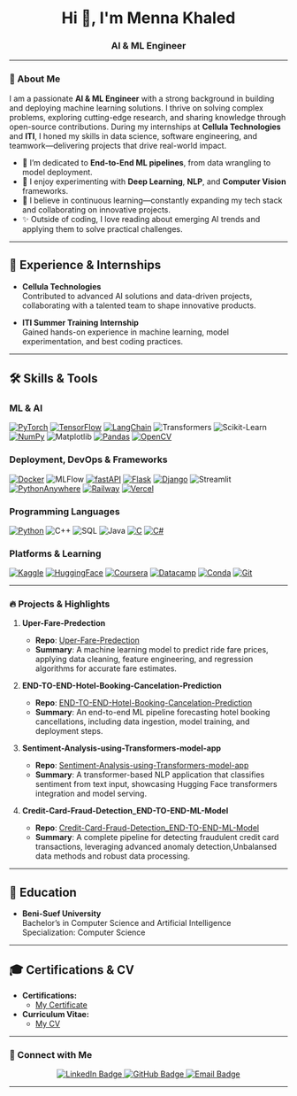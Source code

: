 <h1 align="center">Hi 👋, I'm Menna Khaled</h1>
<h3 align="center">AI & ML Engineer</h3>


---

### 🚀 About Me

I am a passionate **AI & ML Engineer** with a strong background in building and deploying machine learning solutions. I thrive on solving complex problems, exploring cutting-edge research, and sharing knowledge through open-source contributions. During my internships at **Cellula Technologies** and **ITI**, I honed my skills in data science, software engineering, and teamwork—delivering projects that drive real-world impact.

- 🌱 I’m dedicated to **End-to-End ML pipelines**, from data wrangling to model deployment.  
- 🔭 I enjoy experimenting with **Deep Learning**, **NLP**, and **Computer Vision** frameworks.  
- 🎯 I believe in continuous learning—constantly expanding my tech stack and collaborating on innovative projects.  
- ✨ Outside of coding, I love reading about emerging AI trends and applying them to solve practical challenges.

---

## 💼 Experience & Internships

- **Cellula Technologies**  
  Contributed to advanced AI solutions and data-driven projects, collaborating with a talented team to shape innovative products.

- **ITI Summer Training Internship**  
  Gained hands-on experience in machine learning, model experimentation, and best coding practices.

---

## 🛠️ Skills & Tools

### **ML & AI**
[![PyTorch](https://img.shields.io/badge/PyTorch-EE4C2C?style=for-the-badge&logo=pytorch&logoColor=white)](#)
[![TensorFlow](https://img.shields.io/badge/TensorFlow-FF6F00?style=for-the-badge&logo=tensorflow&logoColor=white)](#)
[![LangChain](https://img.shields.io/badge/LangChain-1C3C3C?style=for-the-badge&logo=langchain&logoColor=white)](#)
![Transformers](https://img.shields.io/badge/Transformers-000000?style=flat&logo=huggingface&logoColor=white)
![Scikit-Learn](https://img.shields.io/badge/Scikit--Learn-F7931E?style=flat&logo=scikit-learn&logoColor=white)
[![NumPy](https://img.shields.io/badge/NumPy-777BB4?style=for-the-badge&logo=numpy&logoColor=white)](#)
![Matplotlib](https://img.shields.io/badge/Matplotlib-315796?style=flat&logo=matplotlib&logoColor=white)
[![Pandas](https://img.shields.io/badge/Pandas-2C2D72?style=for-the-badge&logo=pandas&logoColor=white)](#)
[![OpenCV](https://img.shields.io/badge/OpenCV-27338e?style=for-the-badge&logo=opencv&logoColor=white)](#)

### **Deployment, DevOps & Frameworks**
[![Docker](https://img.shields.io/badge/Docker-2CA5E0?style=for-the-badge&logo=docker&logoColor=white)](#)
![MLFlow](https://img.shields.io/badge/MLFlow-000000?style=flat&logo=mlflow&logoColor=white)
[![fastAPI](https://img.shields.io/badge/fastAPI-109989?style=for-the-badge&logo=fastapi&logoColor=white)](#)
[![Flask](https://img.shields.io/badge/Flask-000000?style=for-the-badge&logo=flask&logoColor=white)](#)
[![Django](https://img.shields.io/badge/Django-092E20?style=for-the-badge&logo=django&logoColor=green)](#)
![Streamlit](https://img.shields.io/badge/Streamlit-FF4B4B?style=flat&logo=streamlit&logoColor=white)
[![PythonAnywhere](https://img.shields.io/badge/PythonAnywhere-1D9FD7?style=for-the-badge&logo=pythonanywhere&logoColor=white)](#)
[![Railway](https://img.shields.io/badge/Railway-131415?style=for-the-badge&logo=railway&logoColor=white)](#)
[![Vercel](https://img.shields.io/badge/Vercel-000000?style=for-the-badge&logo=vercel&logoColor=white)](#)

### **Programming Languages**
[![Python](https://img.shields.io/badge/Python-FFD43B?style=for-the-badge&logo=python&logoColor=blue)](#)
![C++](https://img.shields.io/badge/-C++-00599C?style=flat-square&logo=c%2B%2B)
![SQL](https://img.shields.io/badge/-SQL-003B57?style=flat-square&logo=postgresql)
![Java](https://img.shields.io/badge/-Java-007396?style=flat-square&logo=java)
[![C](https://img.shields.io/badge/C-00599C?style=for-the-badge&logo=c&logoColor=white)](#)
[![C#](https://img.shields.io/badge/C%23-239120?style=for-the-badge&logo=csharp&logoColor=white)](#)


### **Platforms & Learning**
[![Kaggle](https://img.shields.io/badge/Kaggle-20BEFF?style=for-the-badge&logo=Kaggle&logoColor=white)](#)
[![HuggingFace](https://img.shields.io/badge/-HuggingFace-FDEE21?style=for-the-badge&logo=HuggingFace&logoColor=black)](#)
[![Coursera](https://img.shields.io/badge/Coursera-0056D2?style=for-the-badge&logo=Coursera&logoColor=white)](#)
[![Datacamp](https://img.shields.io/badge/Datacamp-05192D?style=for-the-badge&logo=datacamp&logoColor=65FF8F)](#)
[![Conda](https://img.shields.io/badge/conda-342B029.svg?&style=for-the-badge&logo=anaconda&logoColor=white)](#)
[![Git](https://img.shields.io/badge/Git-F05032?style=for-the-badge&logo=git&logoColor=white)](#)

---

### 🔥 Projects & Highlights

1. **Uper-Fare-Predection**  
   - **Repo**: [Uper-Fare-Predection](https://github.com/Menna-Khalid/Uper-Fare-Predection)  
   - **Summary**: A machine learning model to predict ride fare prices, applying data cleaning, feature engineering, and regression algorithms for accurate fare estimates.

2. **END-TO-END-Hotel-Booking-Cancelation-Prediction**  
   - **Repo**: [END-TO-END-Hotel-Booking-Cancelation-Prediction](https://github.com/Menna-Khalid/END-TO-END-Hotel-Booking-Cancelation-Prediction)  
   - **Summary**: An end-to-end ML pipeline forecasting hotel booking cancellations, including data ingestion, model training, and deployment steps.

3. **Sentiment-Analysis-using-Transformers-model-app**  
   - **Repo**: [Sentiment-Analysis-using-Transformers-model-app](https://github.com/Menna-Khalid/Sentiment-Analysis-using-Transformers-model-app)  
   - **Summary**: A transformer-based NLP application that classifies sentiment from text input, showcasing Hugging Face transformers integration and model serving.

4. **Credit-Card-Fraud-Detection_END-TO-END-ML-Model**  
   - **Repo**: [Credit-Card-Fraud-Detection_END-TO-END-ML-Model](https://github.com/Menna-Khalid/Credit-Card-Fraud-Detection-ML-Model)  
   - **Summary**: A complete pipeline for detecting fraudulent credit card transactions, leveraging advanced anomaly detection,Unbalansed data methods and robust data processing.

---

## 📘 Education

- **Beni-Suef University**  
  Bachelor’s in Computer Science and Artificial Intelligence  
  Specialization: Computer Science  

---

## 🎓 Certifications & CV

- **Certifications:**  
  - [My Certificate](https://drive.google.com/drive/folders/1KhLoxztIfNdZR2SCl9s0ikCQcZGTIPC-) <!-- Replace with real links if needed -->
- **Curriculum Vitae:**  
  - [My CV](https://drive.google.com/your-cv-link) <!-- Replace with your actual CV link -->

---


### 🤝 Connect with Me

<p align="center">
  <a href="https://linkedin.com/in/menna-khalid-690b87244">
    <img src="https://img.shields.io/badge/-LinkedIn-0A66C2?style=flat&logo=Linkedin&logoColor=white" alt="LinkedIn Badge"/>
  </a>
  <a href="https://github.com/Menna-Khalid">
    <img src="https://img.shields.io/badge/-GitHub-181717?style=flat&logo=github" alt="GitHub Badge"/>
  </a>
  <a href="mailto:Mennakhaid@outlook.sa">
    <img src="https://img.shields.io/badge/-Email-D14836?style=flat&logo=gmail&logoColor=white" alt="Email Badge"/>
  </a>
</p>

---

